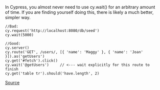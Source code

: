 In Cypress, you almost never need to use cy.wait() for an arbitrary amount of time. If you are finding yourself doing this, there is likely a much better, simpler way.

```
//Bad:
cy.request('http://localhost:8080/db/seed')
cy.wait(5000)

//Good:
cy.server()
cy.route('GET', /users/, [{ 'name': 'Maggy' }, { 'name': 'Joan' }]).as('getUsers')
cy.get('#fetch').click()
cy.wait('@getUsers')     // <--- wait explicitly for this route to finish
cy.get('table tr').should('have.length', 2) 
```

[Source](https://docs.cypress.io/guides/references/best-practices.html#Unnecessary-Waiting)
